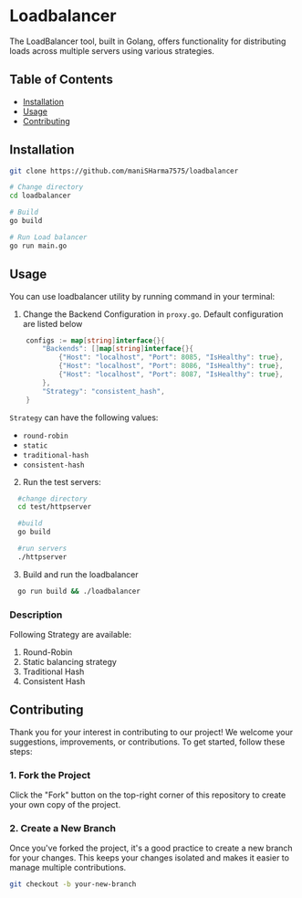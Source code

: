 # Loadbalancer

The LoadBalancer tool, built in Golang, offers functionality for distributing loads across multiple servers using various strategies.

## Table of Contents

- [Installation](#installation)
- [Usage](#usage)
- [Contributing](#contributing)

## Installation

```bash
git clone https://github.com/maniSHarma7575/loadbalancer

# Change directory
cd loadbalancer

# Build
go build

# Run Load balancer
go run main.go
```

## Usage

You can use loadbalancer utility by running command in your terminal:

1. Change the Backend Configuration in `proxy.go`. Default configuration are listed below

```go
	configs := map[string]interface{}{
		"Backends": []map[string]interface{}{
			{"Host": "localhost", "Port": 8085, "IsHealthy": true},
			{"Host": "localhost", "Port": 8086, "IsHealthy": true},
			{"Host": "localhost", "Port": 8087, "IsHealthy": true},
		},
		"Strategy": "consistent_hash",
	}
```

`Strategy` can have the following values:

- `round-robin`
- `static`
- `traditional-hash`
- `consistent-hash`

2. Run the test servers:

```bash
  #change directory
  cd test/httpserver

  #build
  go build

  #run servers
  ./httpserver
```
3. Build and run the loadbalancer

```bash
  go run build && ./loadbalancer
```

### Description

Following Strategy are available:

1. Round-Robin
2. Static balancing strategy
3. Traditional Hash
4. Consistent Hash

## Contributing

Thank you for your interest in contributing to our project! We welcome your suggestions, improvements, or contributions. To get started, follow these steps:

### 1. Fork the Project

Click the "Fork" button on the top-right corner of this repository to create your own copy of the project.

### 2. Create a New Branch

Once you've forked the project, it's a good practice to create a new branch for your changes. This keeps your changes isolated and makes it easier to manage multiple contributions.

```bash
git checkout -b your-new-branch
